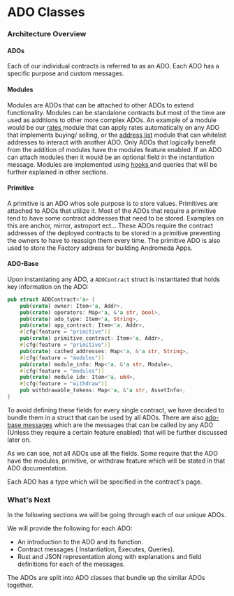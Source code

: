 # ADO Classes

### Architecture Overview

#### ADOs

Each of our individual contracts is referred to as an ADO. Each ADO has a specific purpose and custom messages.&#x20;

#### Modules

Modules are ADOs that can be attached to other ADOs to extend functionality. Modules can be standalone contracts but most of the time are used as additions to other more complex ADOs. An example of a module would be our [rates ](../modules/rates-module.md)module that can apply rates automatically on any ADO that implements buying/ selling, or the [address list](../modules/address-list-module/) module that can whitelist addresses to interact with another ADO. Only ADOs that logically benefit from the addition of modules have the modules feature enabled. If an ADO can attach modules then it would be an optional field in the instantiation message. Modules are implemented using [hooks ](broken-reference)and queries that will be further explained in other sections.&#x20;

#### Primitive

A primitive is an ADO whos sole purpose is to store values. Primitives are attached to ADOs that utilize it. Most of the ADOs that require a primitive tend to have some contract addresses that need to be stored. Examples on this are anchor, mirror, astroport ect... These ADOs require the contract addresses of the deployed contracts to be stored in a primitive preventing the owners to have to reassign them every time. The primitive ADO is also used to store the Factory address for building Andromeda Apps.

#### ADO-Base

Upon instantiating any ADO, a `ADOContract` struct is instantiated that holds key information on the ADO:

```rust
pub struct ADOContract<'a> {
    pub(crate) owner: Item<'a, Addr>,
    pub(crate) operators: Map<'a, &'a str, bool>,
    pub(crate) ado_type: Item<'a, String>,
    pub(crate) app_contract: Item<'a, Addr>,
    #[cfg(feature = "primitive")]
    pub(crate) primitive_contract: Item<'a, Addr>,
    #[cfg(feature = "primitive")]
    pub(crate) cached_addresses: Map<'a, &'a str, String>,
    #[cfg(feature = "modules")]
    pub(crate) module_info: Map<'a, &'a str, Module>,
    #[cfg(feature = "modules")]
    pub(crate) module_idx: Item<'a, u64>,
    #[cfg(feature = "withdraw")]
    pub withdrawable_tokens: Map<'a, &'a str, AssetInfo>,
}
```

To avoid defining these fields for every single contract, we have decided to bundle them in a struct that can be used by all ADOs. There are also [ado-base messages](../ado\_base/andrreceive-andrquery.md) which are the messages that can be called by any ADO (Unless they require a certain feature enabled) that will be further discussed later on.

As we can see, not all ADOs use all the fields. Some require that the ADO have the modules, primitive, or withdraw feature which will be stated in that ADO documentation.&#x20;

Each ADO has a type which will be specified in the contract's page.

### What's Next

In the following sections we will be going through each of our unique ADOs.&#x20;

We will provide the following for each ADO:

* An introduction to the ADO and its function.
* Contract messages ( Instantiation, Executes, Queries).
* &#x20;Rust and JSON representation along with explanations and field definitions for each of the messages.

The ADOs are split into ADO classes that bundle up the similar ADOs together.&#x20;
